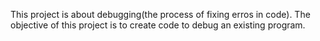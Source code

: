 This project is about debugging(the process of fixing erros in code). The objective of this project is to create code to debug an existing program.
